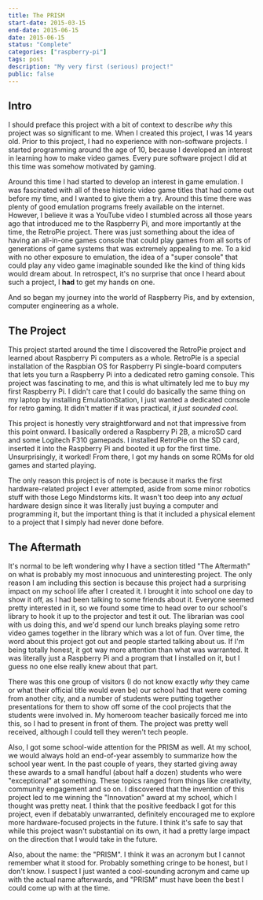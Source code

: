 ```yaml
---
title: The PRISM
start-date: 2015-03-15
end-date: 2015-06-15
date: 2015-06-15
status: "Complete"
categories: ["raspberry-pi"]
tags: post
description: "My very first (serious) project!"
public: false
---
```


## Intro

I should preface this project with a bit of context to describe *why* this project was so significant to me. When I created this project, I was 14 years old. Prior to this project, I had no experience with non-software projects. I started programming around the age of 10, because I developed an interest in learning how to make video games. Every pure software project I did at this time was somehow motivated by gaming.

Around this time I had started to develop an interest in game emulation. I was fascinated with all of these historic video game titles that had come out before my time, and I wanted to give them a try. Around this time there was plenty of good emulation programs freely available on the internet. However, I believe it was a YouTube video I stumbled across all those years ago that introduced me to the Raspberry Pi, and more importantly at the time, the RetroPie project. There was just something about the idea of having an all-in-one games console that could play games from all sorts of generations of game systems that was extremely appealing to me. To a kid with no other exposure to emulation, the idea of a "super console" that could play any video game imaginable sounded like the kind of thing kids would dream about. In retrospect, it's no surprise that once I heard about such a project, I **had** to get my hands on one.

And so began my journey into the world of Raspberry Pis, and by extension, computer engineering as a whole.

## The Project

This project started around the time I discovered the RetroPie project and learned about Raspberry Pi computers as a whole. RetroPie is a special installation of the Raspbian OS for Raspberry Pi single-board computers that lets you turn a Raspberry Pi into a dedicated retro gaming console. This project was fascinating to me, and this is what ultimately led me to buy my first Raspberry Pi. I didn't care that I could do basically the same thing on my laptop by installing EmulationStation, I just wanted a dedicated console for retro gaming. It didn't matter if it was practical, *it just sounded cool*.

This project is honestly very straightforward and not that impressive from this point onward. I basically ordered a Raspberry Pi 2B, a microSD card and some Logitech F310 gamepads. I installed RetroPie on the SD card, inserted it into the Raspberry Pi and booted it up for the first time. Unsurprisingly, it worked! From there, I got my hands on some ROMs for old games and started playing.

The only reason this project is of note is because it marks the first hardware-related project I ever attempted, aside from some minor robotics stuff with those Lego Mindstorms kits. It wasn't too deep into any *actual* hardware design since it was literally just buying a computer and programming it, but the important thing is that it included a physical element to a project that I simply had never done before.

## The Aftermath

It's normal to be left wondering why I have a section titled "The Aftermath" on what is probably my most innocuous and uninteresting project. The only reason I am including this section is because this project had a surprising impact on my school life after I created it. I brought it into school one day to show it off, as I had been talking to some friends about it. Everyone seemed pretty interested in it, so we found some time to head over to our school's library to hook it up to the projector and test it out. The librarian was cool with us doing this, and we'd spend our lunch breaks playing some retro video games together in the library which was a lot of fun. Over time, the word about this project got out and people started talking about us. If I'm being totally honest, it got way more attention than what was warranted. It was literally just a Raspberry Pi and a program that I installed on it, but I guess no one else really knew about that part.

There was this one group of visitors (I do not know exactly *why* they came or what their official title would even be) our school had that were coming from another city, and a number of students were putting together presentations for them to show off some of the cool projects that the students were involved in. My homeroom teacher basically forced me into this, so I had to present in front of them. The project was pretty well received, although I could tell they weren't tech people.

Also, I got some school-wide attention for the PRISM as well. At my school, we would always hold an end-of-year assembly to summarize how the school year went. In the past couple of years, they started giving away these awards to a small handful (about half a dozen) students who were "exceptional" at something. These topics ranged from things like creativity, community engagement and so on. I discovered that the invention of this project led to me winning the "Innovation" award at my school, which I thought was pretty neat. I think that the positive feedback I got for this project, even if debatably unwarranted, definitely encouraged me to explore more hardware-focused projects in the future. I think it's safe to say that while this project wasn't substantial on its own, it had a pretty large impact on the direction that I would take in the future.

Also, about the name: the "PRISM". I think it was an acronym but I cannot remember what it stood for. Probably something cringe to be honest, but I don't know. I suspect I just wanted a cool-sounding acronym and came up with the actual name afterwards, and "PRISM" must have been the best I could come up with at the time.
